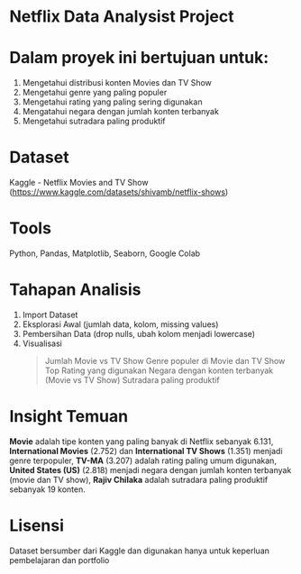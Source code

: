 # Netflix Data Analysist Project 

# Dalam proyek ini bertujuan untuk:
1. Mengetahui distribusi konten Movies dan TV Show
2. Mengetahui genre yang paling populer
3. Mengetahui rating yang paling sering digunakan
4. Mengatahui negara dengan jumlah konten terbanyak
5. Mengetahui sutradara paling produktif

# Dataset 
Kaggle - Netflix Movies and TV Show (https://www.kaggle.com/datasets/shivamb/netflix-shows)


# Tools
Python, Pandas, Matplotlib, Seaborn, Google Colab

# Tahapan Analisis
1. Import Dataset
2. Eksplorasi Awal (jumlah data, kolom, missing values)
3. Pembersihan Data (drop nulls, ubah kolom menjadi lowercase)
4. Visualisasi
   > Jumlah Movie vs TV Show
   > Genre populer di Movie dan TV Show
   > Top Rating yang digunakan
   > Negara dengan konten terbanyak (Movie vs TV Show)
   > Sutradara paling produktif

# Insight Temuan
**Movie** adalah tipe konten yang paling banyak di Netflix sebanyak 6.131, 
**International Movies** (2.752) dan **International TV Shows** (1.351) menjadi genre terpopuler,
**TV-MA** (3.207) adalah rating paling umum digunakan, 
**United States (US)** (2.818) menjadi negara dengan jumlah konten terbanyak (movie dan TV show),
**Rajiv Chilaka** adalah sutradara paling produktif sebanyak 19 konten.

# Lisensi
Dataset bersumber dari Kaggle dan digunakan hanya untuk keperluan pembelajaran dan portfolio
